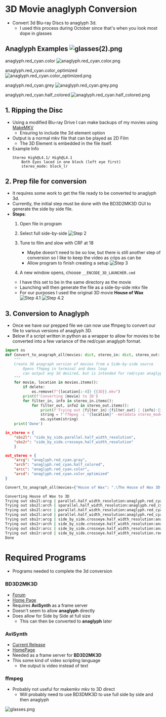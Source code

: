 # 3D Movie anaglyph Conversion

  - Convert 3d Blu-ray Discs to anaglyph 3d.
    - I used this process during October since that's when you look most dope in glasses

## Anaglyph Examples ![glasses(2).png](imgs%2Fglasses%282%29.png)
anaglyph.red_cyan.color
![anaglyph.red_cyan.color.png](imgs%2Fanaglyph.red_cyan.color.png)

anaglyph.red_cyan.color_optimized
![anaglyph.red_cyan.color_optimized.png](imgs%2Fanaglyph.red_cyan.color_optimized.png)

anaglyph.red_cyan.grey
![anaglyph.red_cyan.grey.png](imgs%2Fanaglyph.red_cyan.grey.png)

anaglyph.red_cyan.half_colored
![anaglyph.red_cyan.half_colored.png](imgs%2Fanaglyph.red_cyan.half_colored.png)


## 1. Ripping the Disc
 
- Using a modified Blu-ray Drive I can make backups of my movies using [MakeMKV](https://www.makemkv.com/)
  -  Ensuring to include the 3d element option
- Output is a normal mkv file that can be played as 2D Film
  - The 3D Element is embedded in the file itself. 
- Example Info
    ```
    Stereo High@L4.1/ High@L4.1
        Both Eyes laced in one block (left eye first)
        stereo_mode: block_lr
    ```
  

## 2. Prep file for conversion
 
- It requires some work to get the file ready to be converted to anaglyph 3d.
- Currently, the initial step must be done with the BD3D2MK3D GUI to generate the side by side file.
- **Steps**:
  1) Open file in program
   
  2) Select full side-by-side
  ![Step 2](imgs/BD3D2MK3D_go.png)
  
  3) Tune to film and slow with CRF at 18
     - Maybe doesn't need to be so low, but there is still another step of conversion so I like to keep the video as crips as can be 
     - Allow program to finish creating a setup
  ![Step 3](imgs/BD3D2MK3D_console.png)
  
  4) A new window opens, choose `__ENCODE_3D_LAUNCHER.cmd`
    - I have this set to be in the same directory as the movie
    - Launching will then generate the file as a side-by-side mkv file
    - For our purposes I used the original 3D movie **House of Wax**
  ![Step 4.1](imgs/BD3D2MK3D_launch.png)
  ![Step 4.2](imgs/BD3D2MK3D_conversion.png)

## 3. Conversion to Anaglyph
- Once we have our prepped file we can now use ffmpeg to convert our file to various versions of anaglyph 3D.
- Below if a script written in python as a wrapper to allow for movies to be converted into a few variance of the red/cyan anaglyph format.

```python
import os
def Convert_to_anagraph_all(movies: dict, stereo_in: dict, stereo_out: dict, delete: bool = False):
    """
    Create 3D anagraph version of movies from a Side-by-side source
        Opens ffmpeg in terminal and does loop
        can output any 3d desired, but is intended for red/cyan anaglyph
    """
    for movie, location in movies.items():
        if delete:
            os.remove(f"{location[:-4]} {{3D}}.mkv")
        print(f'Converting {movie} to 3D')
        for filter_in, info in stereo_in.items():
            for filter_out, info2 in stereo_out.items():
                print(f'Trying out {filter_in}:{filter_out} | {info}:{info2}')
                string = f'ffmpeg -i "{location}" -metadata stereo_mode=block_lr -q 18 -vf stereo3d={filter_in}:{filter_out} -tune film  "{location[:-16]}.{{edition-3D {info2}}}.mkv"'
                os.system(string)
    print('Done')
```

```json
in_stereo = {
    "sbs2l": "side_by_side.parallel.half_width_resolution",
    "sbs2r": "side_by_side.crosseye.half_width_resolution"   
    }
```

```json
out_stereo = {
    "arcg": "anaglyph.red_cyan.gray",
    "arch": "anaglyph.red_cyan.half_colored",
    "arcc": "anaglyph.red_cyan.color",
    "arcd": "anaglyph.red_cyan.color_optimized"
}
```

```python
Convert_to_anagraph_all(movies={"House of Wax": ".\The House of Wax 3D-SBS 1080p.mkv"}, stereo_in=in_stereo, stereo_out=out_stereo)
```

```bash
Converting House of Wax to 3D
Trying out sbs2l:arcg | parallel.half_width_resolution:anaglyph.red_cyan.gray
Trying out sbs2l:arch | sparallel.half_width_resolution:anaglyph.red_cyan.half_colored
Trying out sbs2l:arcc | parallel.half_width_resolution:anaglyph.red_cyan.color
Trying out sbs2l:arcd | parallel.half_width_resolution:anaglyph.red_cyan.color_optimized
Trying out sbs2r:arcg | side_by_side.crosseye.half_width_resolution:anaglyph.red_cyan.gray
Trying out sbs2r:arch | side_by_side.crosseye.half_width_resolution:anaglyph.red_cyan.half_colored
Trying out sbs2r:arcc | side_by_side.crosseye.half_width_resolution:anaglyph.red_cyan.color
Trying out sbs2r:arcd | side_by_side.crosseye.half_width_resolution.red_cyan.color_optimized
Done
```

# Required Programs

 - Programs needed to complete the 3d conversion

### BD3D2MK3D

- [Forum](https://forum.doom9.org/showthread.php?t=177317)
- [Home Page](https://download.videohelp.com/r0lZ/BD3D2AVS/index.html)
- Requires **AviSynth** as a frame server
- Doesn't seem to allow **anaglyph** directly
- Does allow for Side by Side at full size
    - This can then be converted to **anaglyph** later 

### AviSynth

- [Current Release](https://github.com/pinterf/AviSynthPlus/releases)
- [HomePage](https://github.com/pinterf/AviSynthPlus)
- Needed as a frame server for **BD3D2MK3D**
- This some kind of video scripting language
    - the output is video instead of text

### ffmpeg

- Probably not useful for makemkv mkv to 3D direct
    - Will probably need to use BD3DMK3D to use full side by side and then anaglyph

![glasses.png](imgs%2Fglasses.png)